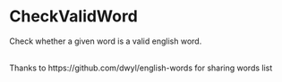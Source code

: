 # CheckValidWord
Check whether a given word is a valid english word.

<br/>
Thanks to https://github.com/dwyl/english-words for sharing words list
